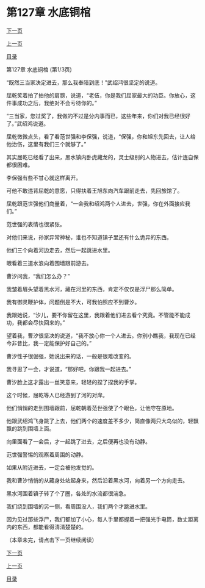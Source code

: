<h1>第127章   水底铜棺</h1>
            <div><p><a href="./379_%E7%AC%AC127%E7%AB%A0_%E6%B0%B4%E5%BA%95%E9%93%9C%E6%A3%BA.md">下一页</a></p><p><a href="./377_%E7%AC%AC126%E7%AB%A0_%E5%85%BB%E5%B0%B8%E6%B1%A0.md">上一页</a></p><p><a href="../">目录</a></p></div>
            <div><p>第127章   水底铜棺 (第1/3页)</p><p>“既然三当家决定进去，那么我奉陪到底！”武绍鸿很坚定的说道。</p><p>屈乾笑着拍了拍他的肩膀，说道，“老伍，你是我们屈家最大的功臣。你放心，这件事成功之后，我绝对不会亏待你的。”</p><p>“三当家，您过奖了，我做的不过是分内事而已，这些年来，你们对我已经很好了。”武绍鸿说道。</p><p>屈乾微微点头，看了看范世强和李保强，说道，“保强，你和旭东先回去，让人给他治伤，这里有我们三个就够了。”</p><p>其实屈乾已经看了出来，黑水镇内卧虎藏龙的，灵士级别的人物进去，估计连自保都很困难。</p><p>李保强有些不甘心就这样离开。</p><p>可他不敢违背屈乾的意愿，只得扶着王旭东向汽车跟前走去，先回旅馆了。</p><p>屈乾跟范世强他们商量着，“一会我和绍鸿两个人进去，世强，你在外面接应我们。”</p><p>范世强的表情也很紧张。</p><p>对他们来说，孙家异常神秘，谁也不知道镇子里还有什么诡异的东西。</p><p>他们三个向着河边走去，然后一起跳进水里。</p><p>眼看着三道水浪向着围墙跟前游去。</p><p>曹汐问我，“我们怎么办？”</p><p>我皱着眉头望着黑水河，藏在河里的东西，肯定不仅仅是浮尸那么简单。</p><p>我有御灵鞭护体，问题倒是不大，可我怕照应不到曹汐。</p><p>我跟她说，“汐儿，要不你留在这里，我跟着他们进去看个究竟。不管能不能成功，我都会尽快回来的。”</p><p>望着我，曹汐很坚决的说道，“我不放心你一个人进去。你别小瞧我，我现在已经今非昔比，我一定能保护好自己的。”</p><p>曹汐性子很倔强，她说出来的话，一般是很难改变的。</p><p>我寻思了一会，才说道，“那好吧，你跟我一起进去。”</p><p>曹汐脸上这才露出一丝笑意来，轻轻的捏了捏我的手掌。</p><p>这个时候，屈乾等人已经游到了河的对岸。</p><p>他们悄悄的走到围墙跟前，屈乾朝着范世强使了个眼色，让他守在原地。</p><p>他跟武绍鸿飞身跳了上去，他们两个的速度差不多少，简直像两只大鸟似的，轻飘飘的跳到围墙上面。</p><p>向里面看了一会后，才一起跳了进去，之后便再也没有动静。</p><p>范世强警惕的观察着周围的动静。</p><p>如果从附近进去，一定会被他发觉的。</p><p>我和曹汐悄悄的从藏身处站起身来，然后沿着黑水河，向着另一个方向走去。</p><p>黑水河围着镇子转了个了圈，各处的水流都很湍急。</p><p>我们绕到围墙的另一侧，看周围没人，我们两个才跳进水里。</p><p>因为见过那些浮尸，我们都加了小心，每人手里都握着一把强光手电筒，数丈距离内的东西，都能看得清清楚楚的。</p><p>（本章未完，请点击下一页继续阅读）</p></div>
            <div><p><a href="./379_%E7%AC%AC127%E7%AB%A0_%E6%B0%B4%E5%BA%95%E9%93%9C%E6%A3%BA.md">下一页</a></p><p><a href="./377_%E7%AC%AC126%E7%AB%A0_%E5%85%BB%E5%B0%B8%E6%B1%A0.md">上一页</a></p><p><a href="../">目录</a></p></div>